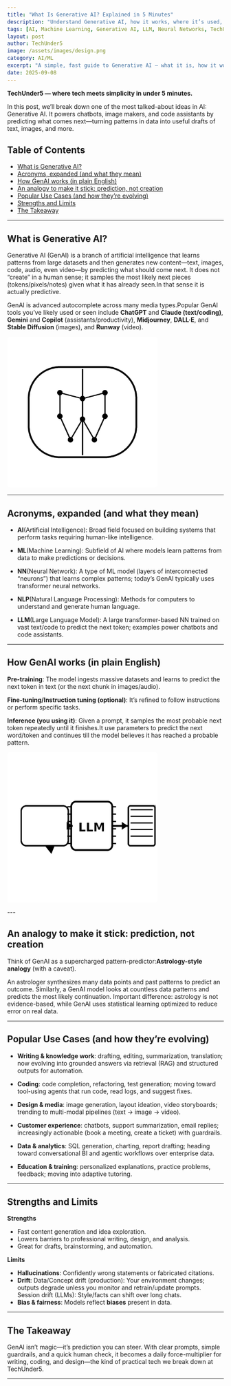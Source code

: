 ```yaml
---
title: "What Is Generative AI? Explained in 5 Minutes"
description: "Understand Generative AI, how it works, where it’s used, and key terms — clearly explained in under 5 minutes."
tags: [AI, Machine Learning, Generative AI, LLM, Neural Networks, TechUnder5]
layout: post
author: TechUnder5
image: /assets/images/design.png
category: AI/ML
excerpt: "A simple, fast guide to Generative AI — what it is, how it works, and why it matters.It powers chatbots, image makers, and code assistants..."
date: 2025-09-08
---
```


**TechUnder5 — where tech meets simplicity in under 5 minutes.**

In this post, we’ll break down one of the most talked-about ideas in AI: Generative AI. It powers chatbots, image makers, and code assistants by predicting what comes next—turning patterns in data into useful drafts of text, images, and more.

## Table of Contents

- [What is Generative AI?](#what-is-generative-ai)
- [Acronyms, expanded (and what they mean)](#acronyms-expanded-and-what-they-mean)
- [How GenAI works (in plain English)](#how-genai-works-in-plain-english)
- [An analogy to make it stick: prediction, not creation](#an-analogy-to-make-it-stick-prediction-not-creation)
- [Popular Use Cases (and how they’re evolving)](#popular-use-cases-and-how-theyre-evolving)
- [Strengths and Limits](#strengths-and-limits)
- [The Takeaway](#the-takeaway)

---

## What is Generative AI?

Generative AI (GenAI) is a branch of artificial intelligence that learns patterns from large datasets and then generates new content—text, images, code, audio, even video—by predicting what should come next. It does not “create” in a human sense; it samples the most likely next pieces (tokens/pixels/notes) given what it has already seen.In that sense it is actually predictive.

GenAI is advanced autocomplete across many media types.Popular GenAI tools you’ve likely used or seen include **ChatGPT** and **Claude (text/coding)**, **Gemini** and **Copilot** (assistants/productivity), **Midjourney**, **DALL·E**, and **Stable Diffusion** (images), and **Runway** (video).

<div style="text-align: left; margin-bottom: 10px;">
  <img src="/assets/images/genai_brain_circuit.png" 
       alt="Blockchain Header" 
       style="max-width: 350px; height: auto; border-radius: 6px;">
</div>

---

## Acronyms, expanded (and what they mean)

- **AI**(Artificial Intelligence): Broad field focused on building systems that perform tasks requiring human-like intelligence.

- **ML**(Machine Learning): Subfield of AI where models learn patterns from data to make predictions or decisions.

- **NN**(Neural Network): A type of ML model (layers of interconnected “neurons”) that learns complex patterns; today’s GenAI typically uses transformer neural networks.

- **NLP**(Natural Language Processing): Methods for computers to understand and generate human language.

- **LLM**(Large Language Model): A large transformer-based NN trained on vast text/code to predict the next token; examples power chatbots and code assistants.

---
## How GenAI works (in plain English)

**Pre-training**: The model ingests massive datasets and learns to predict the next token in text (or the next chunk in images/audio).

**Fine-tuning/Instruction tuning (optional)**: It’s refined to follow instructions or perform specific tasks.

**Inference (you using it)**: Given a prompt, it samples the most probable next token repeatedly until it finishes.It use parameters to predict the next word/token and continues till the model believes it has reached a probable pattern.

<div style="text-align: left; margin-bottom: 10px;">
  <img src="/assets/images/genai_prompt_to_output.png" 
       alt="Blockchain Header" 
       style="max-width: 350px; height: auto; border-radius: 6px;">
</div>
---

## An analogy to make it stick: prediction, not creation

Think of GenAI as a supercharged pattern-predictor:**Astrology-style analogy** (with a caveat).

An astrologer synthesizes many data points and past patterns to predict an outcome. Similarly, a GenAI model looks at countless data patterns and predicts the most likely continuation. Important difference: astrology is not evidence-based, while GenAI uses statistical learning optimized to reduce error on real data.

---
## Popular Use Cases (and how they’re evolving)

- **Writing & knowledge work**: drafting, editing, summarization, translation; now evolving into grounded answers via retrieval (RAG) and structured outputs for automation.

- **Coding**: code completion, refactoring, test generation; moving toward tool-using agents that run code, read logs, and suggest fixes.

- **Design & media**: image generation, layout ideation, video storyboards; trending to multi-modal pipelines (text → image → video).

- **Customer experience**: chatbots, support summarization, email replies; increasingly actionable (book a meeting, create a ticket) with guardrails.

- **Data & analytics**: SQL generation, charting, report drafting; heading toward conversational BI and agentic workflows over enterprise data.

- **Education & training**: personalized explanations, practice problems, feedback; moving into adaptive tutoring.

---

## Strengths and Limits

**Strengths**
- Fast content generation and idea exploration.
- Lowers barriers to professional writing, design, and analysis.
- Great for drafts, brainstorming, and automation.

**Limits**
- **Hallucinations**: Confidently wrong statements or fabricated citations.
- **Drift**: 
       Data/Concept drift (production): Your environment changes; outputs degrade unless you monitor and retrain/update prompts.
       Session drift (LLMs): Style/facts can shift over long chats.
- **Bias & fairness**: Models reflect **biases** present in data.

---

## The Takeaway

GenAI isn’t magic—it’s prediction you can steer. With clear prompts, simple guardrails, and a quick human check, it becomes a daily force-multiplier for writing, coding, and design—the kind of practical tech we break down at TechUnder5.

---

<script type="application/ld+json">
{
  "@context": "https://schema.org",
  "@type": "BlogPosting",
  "headline": "What Is Generative AI? Explained in 5 Minutes",
  "description": "Understand Generative AI, how it works, where it’s used, and key terms — clearly explained in under 5 minutes.",
  "image": "/assets/images/design.png",
  "author": { "@type": "Person", "name": "TechUnder5" },
  "datePublished": "2025-09-10",
  "publisher": {
    "@type": "Organization",
    "name": "TechUnder5",
    "logo": { "@type": "ImageObject", "url": "https://techunderfive.com/assets/images/logonobg.png" }
  }
}
</script>


